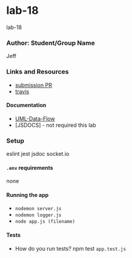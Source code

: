 # lab-18
lab-18

### Author: Student/Group Name
Jeff

### Links and Resources
* [submission PR](https://github.com/jeff-401-js/lab-18/pull/1)
* [travis](https://www.travis-ci.com/jeff-401-js/lab-18)

#### Documentation
* [UML-Data-Flow](https://photos.app.goo.gl/tsR2gkkAzSeDrYXx9)
* [JSDOCS] - not required this lab

### Setup
eslint
jest
jsdoc
socket.io

#### `.env` requirements
none

#### Running the app
* `nodemon server.js`
* `nodemon logger.js`
* `node app.js (filename)`

#### Tests
* How do you run tests?
npm test `app.test.js`
